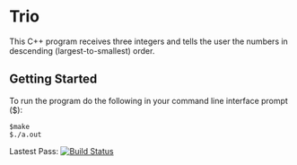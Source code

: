 # Trio

This C++ program receives three integers and tells the user the numbers in descending (largest-to-smallest) order.

## Getting Started

To run the program do the following in your command line interface prompt ($):

```
$make
$./a.out
```

Lastest Pass: 
[![Build Status](https://travis-ci.org/TStaaden/Trio.svg?branch=master)](https://travis-ci.org/TStaaden/Trio)
